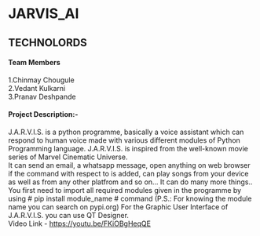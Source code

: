 # JARVIS_AI

## TECHNOLORDS

#### Team Members 
1.Chinmay Chougule                                                        
2.Vedant Kulkarni                                                                           
3.Pranav Deshpande

#### Project Description:-
J.A.R.V.I.S. is a python programme, basically a voice assistant which can respond to human voice made with various different modules of Python Programming language. J.A.R.V.I.S. is inspired from the well-known movie series of Marvel Cinematic Universe.                                                               
It can send an email, a whatsapp message, open anything on web browser if the command with respect to is added, can play songs from your device as well as from any other platfrom and so on... It can do many more things..                                                                
You first need to import all required modules given in the programme by using # pip install module_name # command (P.S.: For knowing the module name you can search on pypi.org) For the Graphic User Interface of J.A.R.V.I.S. you can use QT Designer.                                              
Video Link - https://youtu.be/FKiOBgHeqQE
